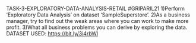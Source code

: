 TASK-3-EXPLORATORY-DATA-ANALYSIS-RETAIL
#GRIPARIL21
1)Perform ‘Exploratory Data Analysis’ on dataset ‘SampleSuperstore’.
2)As a business manager, try to find out the weak areas where you can
  work to make more profit.
3)What all business problems you can derive by exploring the data.
DATASET USED: https://bit.ly/3i4rbWl
